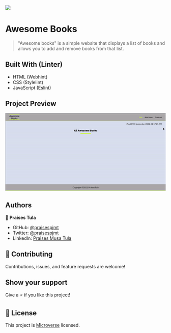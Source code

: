 ![](https://img.shields.io/badge/Microverse-blueviolet)

# Awesome Books

> "Awesome books" is a simple website that displays a list of books and allows you to add and remove books from that list.

## Built With (Linter)

- HTML (Webhint)
- CSS (Stylelint)
- JavaScript (Eslint)

## Project Preview

![Awesome Book Demo](assets/demo.gif)


## Authors

👤 **Praises Tula**

- GitHub: [@praisespjmt](https://github.com/PraisesPJMT)
- Twitter: [@praisespjmt](https://twitter.com/PraisesPJMT)
- LinkedIn: [Praises Musa Tula](https://www.linkedin.com/in/praises-tula-9233aa76)

## 🤝 Contributing

Contributions, issues, and feature requests are welcome!

## Show your support

Give a ⭐️ if you like this project!

## 📝 License

This project is [Microverse](https://www.microverse.org/) licensed.